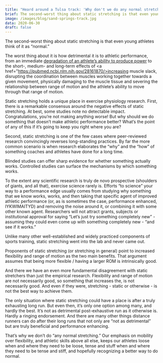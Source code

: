 ```yaml
---
title: "Heard around a Tulsa track: 'Why don't we do any normal stretching?'"
brief: The second-worst thing about static stretching is that even young athletes think of it as “normal.”
image: /images/blog/sand-springs-track.jpg
data: 2020-06-30
draft: false
---
```

The second-worst thing about static stretching is that even young athletes think of it as “normal.”

The worst thing about it is how detrimental it is to athletic performance, from an immediate <a href="https://journals.lww.com/nsca-jscr/Fulltext/2008/09000/The_Effect_of_Static_Stretching_on_Phases_of.5.aspx">degradation of an athlete’s ability to produce power</a> to the short-, medium- and long-term effects of <a href="https://pubmed.ncbi.nlm.nih.gov/28161870/>increasing muscle slack</a>, disrupting the coordination between muscles working together towards a given movement, physically damaging to the muscle tissue and severing the relationship between range of motion and the athlete’s ability to move through that range of motion.  

Static stretching holds a unique place in exercise physiology research. First, there is a remarkable consensus around the negative effects of static stretching. At best, some studies note no detectable impact. Congratulations, you’re not making anything worse! But why should we do something that doesn’t make athletic performance better? What’s the point of any of this if it’s going to keep you right where you are?

Second, static stretching is one of the few cases where peer-reviewed research convincingly reverses long-standing practices. By far the more common scenario is when research elaborates the “why” and the “how” of something coaches and athletes have done for a long time. 

Blinded studies can offer sharp evidence for whether something actually works. Controlled studies can surface the mechanisms by which something works. 

To the extent any scientific research is truly de novo prospective (shoulders of giants, and all that), exercise science rarely is. Efforts “to science” your way to a performance edge usually comes from studying why something that we know works, works, and then taking that specific agent of improved athletic performance (or, as is sometimes the case, performance enhanced, IYKWIMAITYD) and removing the noise around it, or combining it with some other known agent. Researchers will not attract grants, subjects or institutional approval for saying “Let’s just try something completely new” - assuming they could even come up with something completely new - “and see if it works.” 

Unlike many other well-established and widely practiced components of sports training, static stretching went into the lab and never came out.

Proponents of static stretching (or stretching in general) point to increased flexibility and range of motion as the two main benefits. That argument assumes that being more flexible / having a larger ROM is intrinsically good. 

And there we have an even more fundamental disagreement with static stretchers than just the empirical research. Flexibility and range of motion are not necessarily good, so something that increases the, is not necessarily good. And even if they were, stretching - static or otherwise - is not the best way to achieve them. 

The only situation where static stretching could have a place is after a truly exhausting long run. But even then, it’s only one option among many, and hardly the best. It’s not as detrimental post-exhaustive run as it otherwise is. Hardly a ringing endorsement. And there are many other things distance runners can do after their long runs that not only are “not as detrimental” but are truly beneficial and performance enhancing.

That’s why we don’t do “any normal stretching.” Our emphasis on mobility over flexibility, and athletic skills above all else, keeps our athletes loose when and where they need to be loose, tense and stuff when and where they need to be tense and stiff, and hopefully recognizing a better way to do normal.